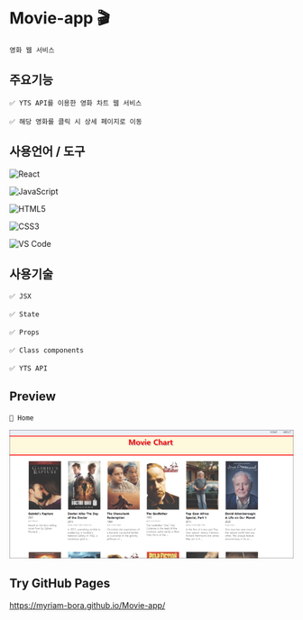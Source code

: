 # Movie-app 🎬
    영화 웹 서비스
    
## 주요기능

    ✅ YTS API를 이용한 영화 차트 웹 서비스
    
    ✅ 해당 영화를 클릭 시 상세 페이지로 이동

    
## 사용언어 / 도구

![React](https://img.shields.io/badge/-React-222222?style=flat&logo=React&logoColor=61DAFB)

![JavaScript](https://img.shields.io/badge/-JavaScript-%23F7DF1C?style=flat-square&logo=javascript&logoColor=000000&labelColor=%23F7DF1C&color=%23FFCE5A)

![HTML5](https://img.shields.io/badge/-HTML5-%23E44D27?style=flat-square&logo=html5&logoColor=ffffff)

![CSS3](https://img.shields.io/badge/-CSS3-%231572B6?style=flat-square&logo=css3)

![VS Code](http://img.shields.io/badge/-VS%20Code-007ACC?style=flat-square&logo=visual-studio-code)


## 사용기술

    ✅ JSX
    
    ✅ State
    
    ✅ Props
    
    ✅ Class components
    
    ✅ YTS API

## Preview 

  	🏡 Home 
 
![home](src/screen-shot/movie-app1.PNG)



## Try GitHub Pages

https://myriam-bora.github.io/Movie-app/

